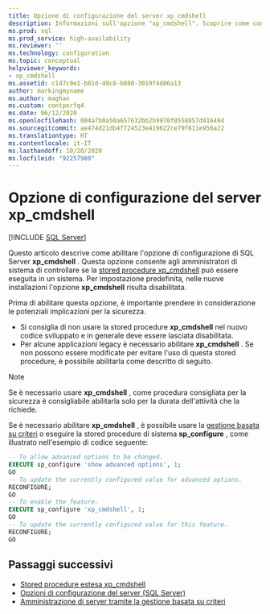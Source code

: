 ```yaml
---
title: Opzione di configurazione del server xp_cmdshell
description: Informazioni sull'opzione "xp_cmdshell". Scoprire come controlla se SQL Server può eseguire la stored procedure estesa "xp_cmdshell". Informazioni su come attivarla.
ms.prod: sql
ms.prod_service: high-availability
ms.reviewer: ''
ms.technology: configuration
ms.topic: conceptual
helpviewer_keywords:
- xp_cmdshell
ms.assetid: c147c9e1-b81d-49c8-b800-3019f4d86a13
author: markingmyname
ms.author: maghan
ms.custom: contperfq4
ms.date: 06/12/2020
ms.openlocfilehash: 004a7b0a50a657632bb2b9970f0558857d416494
ms.sourcegitcommit: ae474d21db4f724523e419622ce79f611e956a22
ms.translationtype: HT
ms.contentlocale: it-IT
ms.lasthandoff: 10/20/2020
ms.locfileid: "92257980"
---
```

# <a name="xp_cmdshell-server-configuration-option"></a>Opzione di configurazione del server xp_cmdshell

 [!INCLUDE [SQL Server](../../includes/applies-to-version/sqlserver.md)]

Questo articolo descrive come abilitare l'opzione di configurazione di SQL Server **xp_cmdshell** . Questa opzione consente agli amministratori di sistema di controllare se la [stored procedure xp_cmdshell](../../relational-databases/system-stored-procedures/xp-cmdshell-transact-sql.md) può essere eseguita in un sistema. Per impostazione predefinita, nelle nuove installazioni l'opzione **xp_cmdshell** risulta disabilitata.

Prima di abilitare questa opzione, è importante prendere in considerazione le potenziali implicazioni per la sicurezza.

- Si consiglia di non usare la stored procedure **xp_cmdshell** nel nuovo codice sviluppato e in generale deve essere lasciata disabilitata.
- Per alcune applicazioni legacy è necessario abilitare **xp_cmdshell** . Se non possono essere modificate per evitare l'uso di questa stored procedure, è possibile abilitarla come descritto di seguito.

> [!NOTE]  
> Se è necessario usare **xp_cmdshell** , come procedura consigliata per la sicurezza è consigliabile abilitarla solo per la durata dell'attività che la richiede.

Se è necessario abilitare **xp_cmdshell** , è possibile usare la [gestione basata su criteri](../../relational-databases/policy-based-management/administer-servers-by-using-policy-based-management.md) o eseguire la stored procedure di sistema **sp_configure** , come illustrato nell'esempio di codice seguente:  
  
``` sql
-- To allow advanced options to be changed.  
EXECUTE sp_configure 'show advanced options', 1;  
GO  
-- To update the currently configured value for advanced options.  
RECONFIGURE;  
GO  
-- To enable the feature.  
EXECUTE sp_configure 'xp_cmdshell', 1;  
GO  
-- To update the currently configured value for this feature.  
RECONFIGURE;  
GO  
```  
  
## <a name="next-steps"></a>Passaggi successivi

- [Stored procedure estesa xp_cmdshell](../../relational-databases/system-stored-procedures/xp-cmdshell-transact-sql.md)
- [Opzioni di configurazione del server (SQL Server)](server-configuration-options-sql-server.md)
- [Amministrazione di server tramite la gestione basata su criteri](../../relational-databases/policy-based-management/administer-servers-by-using-policy-based-management.md)  
